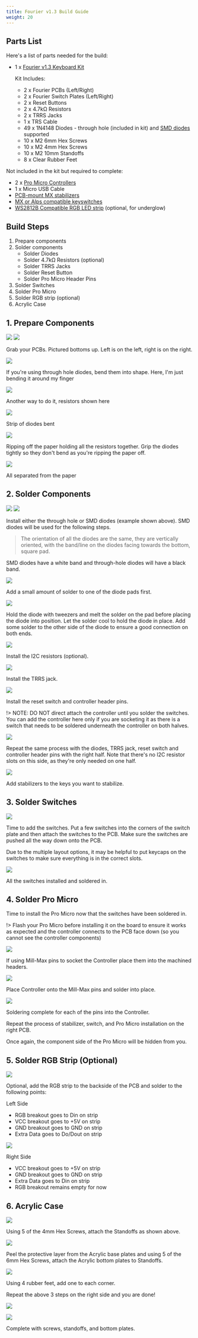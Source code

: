 ```yaml
---
title: Fourier v1.3 Build Guide
weight: 20
---
```


## Parts List

Here's a list of parts needed for the build:

* 1 x [Fourier v1.3 Keyboard Kit](https://keebd.com/)

  Kit Includes:
  * 2 x Fourier PCBs (Left/Right)
  * 2 x Fourier Switch Plates (Left/Right)
  * 2 x Reset Buttons
  * 2 x 4.7kΩ Resistors
  * 2 x TRRS Jacks
  * 1 x TRS Cable
  * 49 x 1N4148 Diodes - through hole \(included in kit\) and [SMD diodes](https://keebd.com/products/1n4148-diodes-pack-of-10?variant=40957931126936) supported
  * 10 x M2 6mm Hex Screws
  * 10 x M2 4mm Hex Screws
  * 10 x M2 10mm Standoffs
  * 8 x Clear Rubber Feet

Not included in the kit but required to complete:
* 2 x [Pro Micro Controllers](https://keebd.com/collections/controllers)
* 1 x Micro USB Cable
* [PCB-mount MX stabilizers](https://keebd.com/products/cherry-screw-in-stabilizers)
* [MX or Alps compatible keyswitches](https://keebd.com/collections/switches)
* [WS2812B Compatible RGB LED strip](https://keebd.com/products/ws2812b-rgb-led-strip) \(optional, for underglow\)

## Build Steps

1. Prepare components
2. Solder components
    * Solder Diodes
    * Solder 4.7kΩ Resistors \(optional\)
    * Solder TRRS Jacks
    * Solder Reset Button
    * Solder Pro Micro Header Pins
3. Solder Switches
4. Solder Pro Micro
5. Solder RGB strip \(optional\)
6. Acrylic Case

## 1. Prepare Components

![](./fourier-v1-3-pcb-left.png?height=350px)
![](./fourier-v1-3-pcb-right.png?height=350px)

Grab your PCBs. Pictured bottoms up. Left is on the left, right is on the right.

![](./diode-through-hole-1.jpg?height=700px)


If you're using through hole diodes, bend them into shape. Here, I'm just bending it around my finger

![](./diode-through-hole-2.jpg?height=700px)


Another way to do it, resistors shown here

![](./diode-through-hole-3.jpg?height=700px)


Strip of diodes bent

![](./diode-through-hole-4.jpg?height=700px)


Ripping off the paper holding all the resistors together. Grip the diodes tightly so they don't bend as you're ripping the paper off.

![](./diode-through-hole-5.jpg?height=700px)


All separated from the paper

## 2. Solder Components

![](./solder-through-hole-diodes.jpg?height=350px)
![](./solder-smd-diodes-2.jpg?height=350px)

Install either the through hole or SMD diodes (example shown above). SMD diodes will be used for the following steps.

> The orientation of all the diodes are the same, they are vertically oriented, with the band/line on the diodes facing towards the bottom, square pad.

SMD diodes have a white band and through-hole diodes will have a black band.

![](./solder-smd-diodes-1.jpg?height=700px)

Add a small amount of solder to one of the diode pads first.

![](./solder-smd-diodes-2.jpg?height=700px)

Hold the diode with tweezers and melt the solder on the pad before placing the diode into position. Let the solder cool to hold the diode in place.
Add some solder to the other side of the diode to ensure a good connection on both ends.

![](./solder-resistors.jpg?height=700px)

Install the I2C resistors (optional).

![](./solder-trrs-jack.jpg?height=700px)

Install the TRRS jack.

![](./solder-reset-switch.jpg?height=700px)

Install the reset switch and controller header pins.

!> NOTE: DO NOT direct attach the controller until you solder the switches. You can add the controller here only if you are socketing it as there is a switch that needs to be soldered underneath the controller on both halves. 

![](./solder-right-half.jpg?height=700px)

Repeat the same process with the diodes, TRRS jack, reset switch and controller header pins with the right half. Note that there's no I2C resistor slots on this side, as they're only needed on one half.

![](./install-stabilizers.jpg?height=700px)

Add stabilizers to the keys you want to stabilize.

## 3. Solder Switches

![](./install-switches.jpg?height=700px)

Time to add the switches. Put a few switches into the corners of the switch plate and then attach the switches to the PCB. Make sure the switches are pushed all the way down onto the PCB.

Due to the multiple layout options, it may be helpful to put keycaps on the switches to make sure everything is in the correct slots.

![](./left-switches.jpg?height=700px)

All the switches installed and soldered in.

## 4. Solder Pro Micro

Time to install the Pro Micro now that the switches have been soldered in.

!> Flash your Pro Micro before installing it on the board to ensure it works as expected and the controller connects to the PCB face down (so you cannot see the controller components)

![](./controller-mill-max.jpg?height=700px)

If using Mill-Max pins to socket the Controller place them into the machined headers.

![](./controller.jpg?height=700px)

Place Controller onto the Mill-Max pins and solder into place.

![](./controller-soldered.jpg?height=700px)

Soldering complete for each of the pins into the Controller.

Repeat the process of stabilizer, switch, and Pro Micro installation on the right PCB.

Once again, the component side of the Pro Micro will be hidden from you.

## 5. Solder RGB Strip (Optional)

![](./install-led-strip-left.jpg?height=700px)

Optional, add the RGB strip to the backside of the PCB and solder to the following points:

Left Side
- RGB breakout goes to Din on strip
- VCC breakout goes to +5V on strip
- GND breakout goes to GND on strip
- Extra Data goes to Do/Dout on strip

![](./install-led-strip-right.jpg?height=700px)

Right Side
- VCC breakout goes to +5V on strip
- GND breakout goes to GND on strip
- Extra Data goes to Din on strip
- RGB breakout remains empty for now

## 6. Acrylic Case

![](./standoffs.jpg?height=700px)

Using 5 of the 4mm Hex Screws, attach the Standoffs as shown above.

![](./acrylic.jpg?height=700px)

Peel the protective layer from the Acrylic base plates and using 5 of the 6mm Hex Screws, attach the Acrylic bottom plates to Standoffs.

![](./feet.jpg?height=700px)

Using 4 rubber feet, add one to each corner.

Repeat the above 3 steps on the right side and you are done!

![](./fourier-v1-3-built-1.png?height=700px)

![](./fourier-v1-3-built-2.png?height=700px)

Complete with screws, standoffs, and bottom plates.
